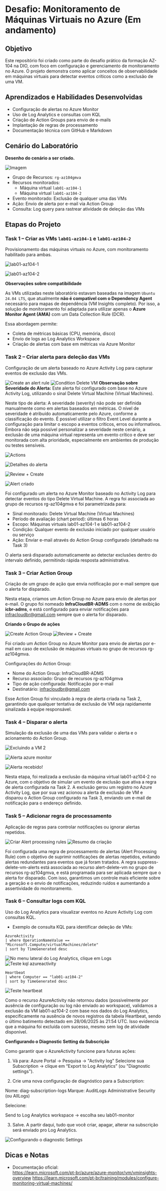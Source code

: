 # Desafio: Monitoramento de Máquinas Virtuais no Azure (Em andamento)

## Objetivo

Este repositório foi criado como parte do desafio prático da formação AZ-104 na DIO, com foco em configuração e gerenciamento de monitoramento no Azure. O projeto demonstra como aplicar conceitos de observabilidade em máquinas virtuais para detectar eventos críticos como a exclusão de uma VM.

## Aprendizados e Habilidades Desenvolvidas

- Configuração de alertas no Azure Monitor
- Uso de Log Analytics e consultas com KQL
- Criação de Action Groups para envio de e-mails
- Implantação de regras de processamento
- Documentação técnica com GitHub e Markdown

## Cenário do Laboratório

**Desenho do cenário a ser criado.**

![Imagem](images/cenario.png)

- Grupo de Recursos: `rg-az104gmva`
- Recursos monitorados: 
  - Máquina virtual `lab01-az104-1`
  - Máquina virtual `lab01-az104-2`
- Evento monitorado: Exclusão de qualquer uma das VMs
- Ação: Envio de alerta por e-mail via Action Group
- Consulta: Log query para rastrear atividade de deleção das VMs

## Etapas do Projeto

### Task 1 – Criar as VMs `lab01-az104-1` e `lab01-az104-2`
Provisionamento das máquinas virtuais no Azure, com monitoramento habilitado para ambas.

![lab01-az104-1](images/vm01.png)

![lab01-az104-2](images/vm02.png)

**Observações sobre compatibilidade**

As VMs utilizadas neste laboratório estavam baseadas na imagem `Ubuntu 24.04 LTS`, que atualmente **não é compatível com o Dependency Agent** necessário para mapas de dependência (VM Insights completo). Por isso, a solução de monitoramento foi adaptada para utilizar apenas o **Azure Monitor Agent (AMA)** com um Data Collection Rule (DCR).

Essa abordagem permite:

- Coleta de métricas básicas (CPU, memória, disco)
- Envio de logs ao Log Analytics Workspace
- Criação de alertas com base em métricas via Azure Monitor


### Task 2 – Criar alerta para deleção das VMs
Configuração de um alerta baseado no Azure Activity Log para capturar eventos de exclusão das VMs.

![Create an alert rule](images/car-task2.png)
![Condition Delete VM](images/condition-task2.png)
**Observação sobre Severidade do Alerta:** Este alerta foi configurado com base no Azure Activity Log, utilizando o sinal Delete Virtual Machine (Virtual Machines).

Neste tipo de alerta:
A severidade (severity) não pode ser definida manualmente como em alertas baseados em métricas.
O nível de severidade é atribuído automaticamente pelo Azure, conforme a classificação do evento.
É possível utilizar o filtro Event Level durante a configuração para limitar o escopo a eventos críticos, erros ou informativos.
Embora não seja possível personalizar a severidade neste cenário, a exclusão de uma máquina virtual representa um evento crítico e deve ser monitorada com alta prioridade, especialmente em ambientes de produção ou testes sensíveis.

![Actions](images/act-task2.png)

![Detalhes do alerta](images/alert-task2.png)

![Review + Create](images/rev-task2.png)

![Alert criado](images/alertok-task2.png)

Foi configurado um alerta no Azure Monitor baseado no Activity Log para detectar eventos do tipo Delete Virtual Machine. A regra foi associada ao grupo de recursos rg-az104gmva e foi parametrizada para:
- Sinal monitorado: Delete Virtual Machine (Virtual Machines)
- Período de avaliação (chart period): últimas 6 horas
- Escopo: Máquinas virtuais lab01-az104-1 e lab01-az104-2
- Condição: Qualquer evento de exclusão iniciado por qualquer usuário ou serviço
- Ação: Enviar e-mail através do Action Group configurado (detalhado na Task 3)

O alerta será disparado automaticamente ao detectar exclusões dentro do intervalo definido, permitindo rápida resposta administrativa.

### Task 3 – Criar Action Group
Criação de um grupo de ação que envia notificação por e-mail sempre que o alerta for disparado.

Nesta etapa, criamos um Action Group no Azure para envio de alertas por e-mail. O grupo foi nomeado **InfraCloudBR-ADMS** com o nome de exibição **icbr-adms**, e está configurado para enviar notificações para infracloudbr@gmail.com sempre que o alerta for disparado.


**Criando o Grupo de ações**

![Create Action Group](images/actgroup-task3.png)
![Review + Create](images/rev-task3.png)

Foi criado um Action Group no Azure Monitor para envio de alertas por e-mail em caso de exclusão de máquinas virtuais no grupo de recursos rg-az104gmva.

Configurações do Action Group:
- Nome do Action Group: InfraCloudBR-ADMS
- Recurso associado: Grupo de recursos rg-az104gmva
- Tipo de ação configurada: Notificação por e-mail
- Destinatário: infracloudbr@gmail.com

Esse Action Group foi vinculado à regra de alerta criada na Task 2, garantindo que qualquer tentativa de exclusão de VM seja rapidamente sinalizada à equipe responsável.

### Task 4 – Disparar o alerta
Simulação da exclusão de uma das VMs para validar o alerta e o acionamento do Action Group.

![Excluindo a VM 2](images/delvm-task4.png)

![Alerta azure monitor](images/malert-task4.png)

![Alerta recebido!](images/alert-task4.png)

Nesta etapa, foi realizada a exclusão da máquina virtual lab01-az104-2 no Azure, com o objetivo de simular um evento de exclusão que ativa a regra de alerta configurada na Task 2. A exclusão gerou um registro no Azure Activity Log, que por sua vez acionou a alerta de exclusão de VM e disparou o Action Group configurado na Task 3, enviando um e-mail de notificação para o endereço definido.

### Task 5 – Adicionar regra de processamento
Aplicação de regras para controlar notificações ou ignorar alertas repetidos.

![Criar Alert processing rules](images/procrule-task5.png)
![Resumo da criação](images/resume-task5.png)

Foi configurada uma regra de processamento de alertas (Alert Processing Rule) com o objetivo de suprimir notificações de alertas repetidos, evitando alertas redundantes para eventos que já foram tratados. A regra suppress-delete-vm-alerts está associada ao recurso alert-delete-vm no grupo de recursos rg-az104gmva, e está programada para ser aplicada sempre que o alerta for disparado. Com isso, garantimos um controle mais eficiente sobre a geração e o envio de notificações, reduzindo ruídos e aumentando a assertividade do monitoramento.

### Task 6 – Consultar logs com KQL
Uso do Log Analytics para visualizar eventos no Azure Activity Log com consultas KQL.

- Exemplo de consulta KQL para identificar deleção de VMs:

```kql
AzureActivity
| where OperationNameValue == "Microsoft.Compute/virtualMachines/delete"
| sort by TimeGenerated desc 
```
![No menu lateral do Log Analytics, clique em Logs](images/analytics-task6.png)
![Teste kql azureactivity](images/azureact-task6.png)

```kql
Heartbeat
| where Computer == "lab01-az104-2"
| sort by TimeGenerated desc
```
![Teste heartbeat](images/heartbeat-task6.png)


Como o recurso AzureActivity não retornou dados (possivelmente por ausência de configuração ou log não enviado ao workspace), validamos a exclusão da VM lab01-az104-2 com base nos dados do Log Analytics, especificamente na ausência de novos registros da tabela Heartbeat, sendo o último batimento detectado em 28/06/2025 às 21:54 UTC. Isso evidencia que a máquina foi excluída com sucesso, mesmo sem log de atividade disponível.

**Configurando o Diagnostic Setting da Subscrição**

Como garantir que o AzureActivity funcione para futuras ações:
1. Vá para: Azure Portal → Pesquisa → "Activity log"
Selecione sua Subscription → clique em “Export to Log Analytics” (ou "Diagnostic settings").

2. Crie uma nova configuração de diagnóstico para a Subscription:

Nome: diag-subscription-logs
Marque:
AuditLogs
Administrative
Security
(ou AllLogs)

Selecione:

Send to Log Analytics workspace → escolha seu lab01-monitor

3. Salve. A partir daqui, tudo que você criar, apagar, alterar na subscrição será enviado pro Log Analytics.

![Configurando o diagnostic Settings](images/diagset-task6.png)



## Dicas e Notas

- Documentação oficial:  
  https://learn.microsoft.com/pt-br/azure/azure-monitor/vm/vminsights-overview
  https://learn.microsoft.com/pt-br/training/modules/configure-monitoring-virtual-machines/

